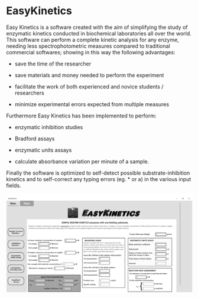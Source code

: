 # EasyKinetics

Easy Kinetics is a software created with the aim of simplifying the study of enzymatic kinetics conducted in biochemical laboratories all over the world. This software can perform a complete kinetic analysis for any enzyme, needing less spectrophotometric measures compared to traditional commercial softwares; showing in this way the following advantages:  

- save the time of the researcher

- save materials and money needed to perform the experiment

- facilitate the work of both experienced and novice students / researchers

- minimize experimental errors expected from multiple measures  

Furthermore Easy Kinetics has been implemented to perform:

- enzymatic inhibition studies

- Bradford assays

- enzymatic units assays

- calculate absorbance variation per minute of a sample.

Finally the software is optimized to self-detect possible substrate-inhibition kinetics and to self-correct any typing errors (eg. * or a) in the various input fields.

![](Fig3.jpg)
